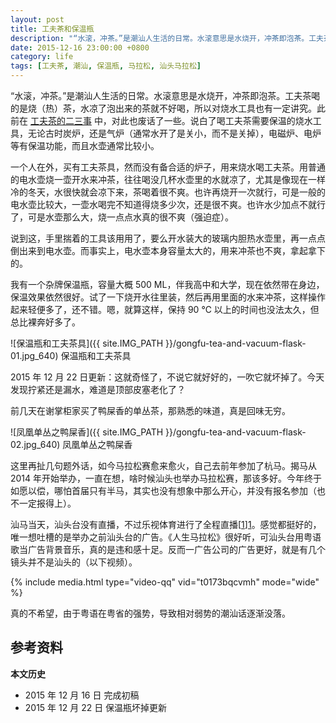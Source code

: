 ```yaml
---
layout: post
title: 工夫茶和保温瓶
description: "“水滚，冲茶。”是潮汕人生活的日常。水滚意思是水烧开，冲茶即泡茶。工夫茶喝的是烧（热）茶，水凉了泡出来的茶就不好喝，所以对烧水工具也有一定讲究。"
date: 2015-12-16 23:00:00 +0800
category: life
tags: [工夫茶, 潮汕, 保温瓶, 马拉松, 汕头马拉松]
---
```


“水滚，冲茶。”是潮汕人生活的日常。水滚意思是水烧开，冲茶即泡茶。工夫茶喝的是烧（热）茶，水凉了泡出来的茶就不好喝，所以对烧水工具也有一定讲究。此前在 [工夫茶的二三事](/gongfu-tea.html) 中，对此也废话了一些。说白了喝工夫茶需要保温的烧水工具，无论古时炭炉，还是气炉（通常水开了是关小，而不是关掉），电磁炉、电炉等有保温功能，而且水壶通常比较小。

一个人在外，买有工夫茶具，然而没有备合适的炉子，用来烧水喝工夫茶。用普通的电水壶烧一壶开水来冲茶，往往喝没几杯水壶里的水就凉了，尤其是像现在一样冷的冬天，水很快就会凉下来，茶喝着很不爽。也许再烧开一次就行，可是一般的电水壶比较大，一壶水喝完不知道得烧多少次，还是很不爽。也许水少加点不就行了，可是水壶那么大，烧一点点水真的很不爽（强迫症）。

说到这，手里揣着的工具该用用了，要么开水装大的玻璃内胆热水壶里，再一点点倒出来到电水壶。而事实上，电水壶本身容量太大的，用来冲茶也不爽，拿起拿下的。

我有一个杂牌保温瓶，容量大概 500 ML，伴我高中和大学，现在依然带在身边，保温效果依然很好。试了一下烧开水往里装，然后再用里面的水来冲茶，这样操作起来轻便多了，还不错。嗯，就算这样，保持 90 ℃ 以上的时间也没法太久，但总比裸奔好多了。

![保温瓶和工夫茶具]({{ site.IMG_PATH }}/gongfu-tea-and-vacuum-flask-01.jpg_640)
保温瓶和工夫茶具

2015 年 12 月 22 日更新：这就奇怪了，不说它就好好的，一吹它就坏掉了。今天发现拧紧还是漏水，难道是顶部皮塞老化了？

前几天在谢掌柜家买了鸭屎香的单丛茶，那熟悉的味道，真是回味无穷。

![凤凰单丛之鸭屎香]({{ site.IMG_PATH }}/gongfu-tea-and-vacuum-flask-02.jpg_640)
凤凰单丛之鸭屎香

这里再扯几句题外话，如今马拉松赛愈来愈火，自己去前年参加了杭马。揭马从 2014 年开始举办，一直在想，啥时候汕头也举办马拉松赛，那该多好。今年终于如愿以偿，哪怕首届只有半马，其实也没有想象中那么开心，并没有报名参加（也不一定报得上）。

汕马当天，汕头台没有直播，不过乐视体育进行了全程直播[[1]][1]。感觉都挺好的，唯一想吐槽的是举办之前汕头台的广告。《人生马拉松》很好听，可汕头台用粤语歌当广告背景音乐，真的是违和感十足。反而一广告公司的广告更好，就是有几个镜头并不是汕头的（以下视频）。

{% include media.html type="video-qq" vid="t0173bqcvmh" mode="wide" %}

真的不希望，由于粤语在粤省的强势，导致相对弱势的潮汕话逐渐没落。

## 参考资料

[1]: http://sports.letv.com/video/24193660.html "2015汕头半程马拉松 全场精彩回放"

**本文历史**

* 2015 年 12 月 16 日 完成初稿
* 2015 年 12 月 22 日 保温瓶坏掉更新
